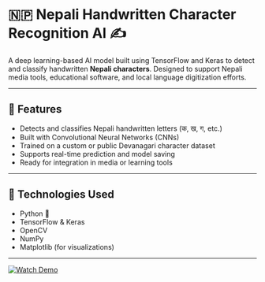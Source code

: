 # 🇳🇵 Nepali Handwritten Character Recognition AI ✍️

A deep learning-based AI model built using TensorFlow and Keras to detect and classify handwritten **Nepali characters**. Designed to support Nepali media tools, educational software, and local language digitization efforts.

---

## 🚀 Features

- Detects and classifies Nepali handwritten letters (क, ख, ग, etc.)
- Built with Convolutional Neural Networks (CNNs)
- Trained on a custom or public Devanagari character dataset
- Supports real-time prediction and model saving
- Ready for integration in media or learning tools

---

## 🧠 Technologies Used

- Python 🐍
- TensorFlow & Keras
- OpenCV
- NumPy
- Matplotlib (for visualizations)

---

[![Watch Demo](https://github.com/user-attachments/assets/574e28c4-bc6c-46a5-97ba-4116ac9fb4bc)](https://ghimireplan-ai.hf.space)
